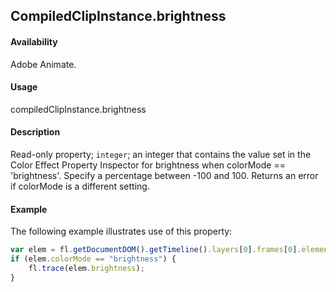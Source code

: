 ## CompiledClipInstance.brightness

#### Availability

Adobe Animate.

#### Usage

compiledClipInstance.brightness

#### Description

Read-only property; `integer`; an integer that contains the value set in the Color Effect Property Inspector for brightness when colorMode == 'brightness'. Specify a percentage between -100 and 100. Returns an error if colorMode is a different setting.

#### Example

The following example illustrates use of this property:

```javascript
var elem = fl.getDocumentDOM().getTimeline().layers[0].frames[0].elements[0];
if (elem.colorMode == "brightness") {
    fl.trace(elem.brightness);
}
```
